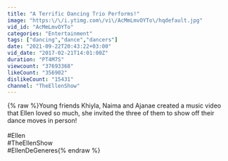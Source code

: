 ```yaml
---
title: "A Terrific Dancing Trio Performs!"
image: "https:\/\/i.ytimg.com\/vi\/AcMmLmvOYTo\/hqdefault.jpg"
vid_id: "AcMmLmvOYTo"
categories: "Entertainment"
tags: ["dancing","dance","dancers"]
date: "2021-09-22T20:43:22+03:00"
vid_date: "2017-02-21T14:01:00Z"
duration: "PT4M7S"
viewcount: "37693368"
likeCount: "356902"
dislikeCount: "15431"
channel: "TheEllenShow"
---
```

{% raw %}Young friends Khiyla, Naima and Ajanae created a music video that Ellen loved so much, she invited the three of them to show off their dance moves in person!<br /><br />#Ellen<br />#TheEllenShow<br />#EllenDeGeneres{% endraw %}
